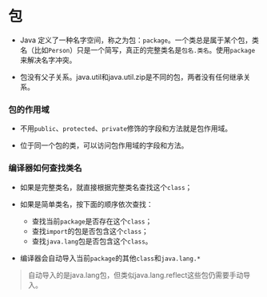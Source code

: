# 包

- Java 定义了一种名字空间，称之为包：`package`。一个类总是属于某个包，类名（比如`Person`）只是一个简写，真正的完整类名是`包名.类名`。使用`package`来解决名字冲突。

- 包没有父子关系。java.util和java.util.zip是不同的包，两者没有任何继承关系。

### 包的作用域

- 不用`public`、`protected`、`private`修饰的字段和方法就是包作用域。

- 位于同一个包的类，可以访问包作用域的字段和方法。

### 编译器如何查找类名

- 如果是完整类名，就直接根据完整类名查找这个`class`；
- 如果是简单类名，按下面的顺序依次查找：
  - 查找当前`package`是否存在这个`class`；
  - 查找`import`的包是否包含这个`class`；
  - 查找`java.lang`包是否包含这个`class`。

- 编译器会自动导入当前`package`的其他`class`和`java.lang.*`

> 自动导入的是java.lang包，但类似java.lang.reflect这些包仍需要手动导入。

